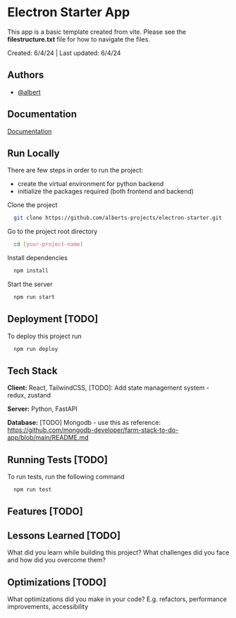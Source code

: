 
# Electron Starter App

This app is a basic template created from vite. Please see the **filestructure.txt** file for how to navigate the files.

Created: 6/4/24 | Last updated: 6/4/24
## Authors

- [@albert](https://github.com/blargeth)


## Documentation

[Documentation](https://linktodocumentation)


## Run Locally

There are few steps in order to run the project:
- create the virtual environment for python backend
- initialize the packages required (both frontend and backend)


Clone the project

```bash
  git clone https://github.com/alberts-projects/electron-starter.git
```

Go to the project root directory

```bash
  cd [your-project-name]
```

Install dependencies

```bash
  npm install
```

Start the server

```bash
  npm run start
```


## Deployment [TODO]

To deploy this project run

```bash
  npm run deploy
```


## Tech Stack

**Client:** React, TailwindCSS, [TODO]: Add state management system - redux, zustand

**Server:** Python, FastAPI

**Database:** [TODO] Mongodb - use this as reference: https://github.com/mongodb-developer/farm-stack-to-do-app/blob/main/README.md


## Running Tests [TODO]

To run tests, run the following command

```bash
  npm run test
```


## Features [TODO]


## Lessons Learned [TODO]

What did you learn while building this project? What challenges did you face and how did you overcome them?


## Optimizations [TODO]

What optimizations did you make in your code? E.g. refactors, performance improvements, accessibility
